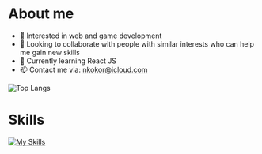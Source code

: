 

# About me

- 🔭 Interested in web and game development
- 👯 Looking to collaborate with people with similar interests who can help me gain new skills
- 🌱 Currently learning React JS 
- 📫 Contact me via: nkokor@icloud.com

![Top Langs](https://github-readme-stats.vercel.app/api/top-langs/?username=nkokor&layout=compact)

# Skills
[![My Skills](https://skills.thijs.gg/icons?i=c,cpp,cs,java,javascript,python,html,css,react,dotnet,nodejs,mysql,unity,blender,git&theme=dark)](https://skills.thijs.gg)
